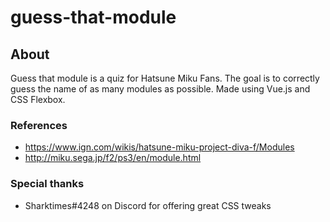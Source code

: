 # guess-that-module

## About

Guess that module is a quiz for Hatsune Miku Fans. The goal is to correctly guess the name of as many modules as possible. Made using Vue.js and CSS Flexbox.

### References

  * https://www.ign.com/wikis/hatsune-miku-project-diva-f/Modules
  * http://miku.sega.jp/f2/ps3/en/module.html

### Special thanks

  * Sharktimes#4248 on Discord for offering great CSS tweaks
